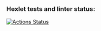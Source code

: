 ### Hexlet tests and linter status:
[![Actions Status](https://github.com/grozwalker/layout-designer-project-lvl1/workflows/hexlet-check/badge.svg)](https://github.com/grozwalker/layout-designer-project-lvl1/actions)